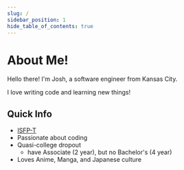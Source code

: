 ```yaml
---
slug: /
sidebar_position: 1
hide_table_of_contents: true
---
```


# About Me!

Hello there! I'm Josh, a software engineer from Kansas City.

I love writing code and learning new things!

## Quick Info

* [ISFP-T](https://www.16personalities.com/isfp-personality)
* Passionate about coding
* Quasi-college dropout
  * have Associate (2 year), but no Bachelor's (4 year)
* Loves Anime, Manga, and Japanese culture
